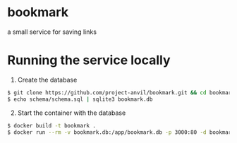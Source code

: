 # bookmark
a small service for saving links

# Running the service locally

1. Create the database

```sh
$ git clone https://github.com/project-anvil/bookmark.git && cd bookmark
$ echo schema/schema.sql | sqlite3 bookmark.db
```

2. Start the container with the database

```sh
$ docker build -t bookmark .
$ docker run --rm -v bookmark.db:/app/bookmark.db -p 3000:80 -d bookmark
```
